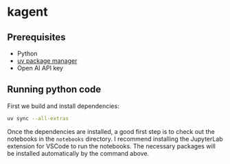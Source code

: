 # kagent

## Prerequisites
- Python
- [uv package manager](https://docs.astral.sh/uv/getting-started/installation/)
- Open AI API key

## Running python code

First we build and install dependencies:
```bash
uv sync --all-extras
```

Once the dependencies are installed, a good first step is to check out the notebooks in the `notebooks` directory.
I recommend installing the JupyterLab extension for VSCode to run the notebooks. The necessary packages will be installed automatically by the command above.

